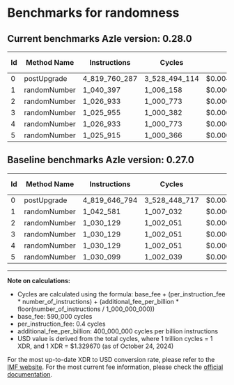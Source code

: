 # Benchmarks for randomness

## Current benchmarks Azle version: 0.28.0

| Id  | Method Name  | Instructions  | Cycles        | USD           | USD/Million Calls | Change                            |
| --- | ------------ | ------------- | ------------- | ------------- | ----------------- | --------------------------------- |
| 0   | postUpgrade  | 4_819_760_287 | 3_528_494_114 | $0.0046917328 | $4_691.73         | <font color="red">+113_493</font> |
| 1   | randomNumber | 1_040_397     | 1_006_158     | $0.0000013379 | $1.33             | <font color="green">-2_184</font> |
| 2   | randomNumber | 1_026_933     | 1_000_773     | $0.0000013307 | $1.33             | <font color="green">-3_196</font> |
| 3   | randomNumber | 1_025_955     | 1_000_382     | $0.0000013302 | $1.33             | <font color="green">-4_174</font> |
| 4   | randomNumber | 1_026_933     | 1_000_773     | $0.0000013307 | $1.33             | <font color="green">-3_196</font> |
| 5   | randomNumber | 1_025_915     | 1_000_366     | $0.0000013302 | $1.33             | <font color="green">-4_184</font> |

## Baseline benchmarks Azle version: 0.27.0

| Id  | Method Name  | Instructions  | Cycles        | USD           | USD/Million Calls |
| --- | ------------ | ------------- | ------------- | ------------- | ----------------- |
| 0   | postUpgrade  | 4_819_646_794 | 3_528_448_717 | $0.0046916724 | $4_691.67         |
| 1   | randomNumber | 1_042_581     | 1_007_032     | $0.0000013390 | $1.33             |
| 2   | randomNumber | 1_030_129     | 1_002_051     | $0.0000013324 | $1.33             |
| 3   | randomNumber | 1_030_129     | 1_002_051     | $0.0000013324 | $1.33             |
| 4   | randomNumber | 1_030_129     | 1_002_051     | $0.0000013324 | $1.33             |
| 5   | randomNumber | 1_030_099     | 1_002_039     | $0.0000013324 | $1.33             |

---

**Note on calculations:**

- Cycles are calculated using the formula: base_fee + (per_instruction_fee \* number_of_instructions) + (additional_fee_per_billion \* floor(number_of_instructions / 1_000_000_000))
- base_fee: 590_000 cycles
- per_instruction_fee: 0.4 cycles
- additional_fee_per_billion: 400_000_000 cycles per billion instructions
- USD value is derived from the total cycles, where 1 trillion cycles = 1 XDR, and 1 XDR = $1.329670 (as of October 24, 2024)

For the most up-to-date XDR to USD conversion rate, please refer to the [IMF website](https://www.imf.org/external/np/fin/data/rms_sdrv.aspx).
For the most current fee information, please check the [official documentation](https://internetcomputer.org/docs/current/developer-docs/gas-cost#execution).
